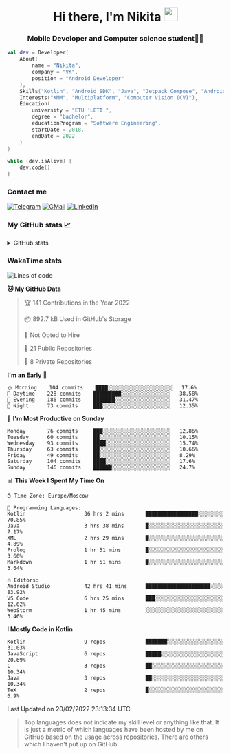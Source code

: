 <h1 align="center">
Hi there, I'm Nikita 
<img src="https://github.com/blackcater/blackcater/raw/main/images/Hi.gif" height="32"/>
</h1>
<h3 align="center">Mobile Developer and Computer science student👨‍💻</h3>

```kotlin
val dev = Developer(
    About(
        name = "Nikita",
        company = "VK",
        position = "Android Developer"
    ),
    Skills("Kotlin", "Android SDK", "Java", "Jetpack Compose", "Android Jetpack"),
    Interests("KMM", "Multiplatform", "Computer Vision (CV)"),
    Education(
        university = "ETU 'LETI'",
        degree = "bachelor",
        educationProgram = "Software Engineering",
        startDate = 2018,
        endDate = 2022
    )
)

while (dev.isAlive) {
    dev.code()
}
```

### Contact me

[![Telegram](https://img.shields.io/badge/Telegram-white?style=for-the-badge&logo=telegram&logoColor=29e9ea)](https://t.me/po4yka)
[![GMail](https://img.shields.io/badge/Gmail-white?style=for-the-badge&logo=gmail&logoColor=d14836)](mailto:pochaev.nik@gmail.com)
[![LinkedIn](https://img.shields.io/badge/linkedin%20-white.svg?&style=for-the-badge&logo=linkedin&logoColor=%230077B5)](https://www.linkedin.com/in/nikita-pochaev-415b5a1a1)

### My GitHub stats 📈

<details>
  <summary>GitHub stats</summary>
  <p align="center">
    <img src="https://github-readme-stats.vercel.app/api?username=po4yka&show_icons=true&theme=dark" />
  </p>
</details>

### WakaTime stats

<!--START_SECTION:waka-->
![Lines of code](https://img.shields.io/badge/From%20Hello%20World%20I%27ve%20Written-1%20Million%20lines%20of%20code-blue)

**🐱 My GitHub Data** 

> 🏆 141 Contributions in the Year 2022
 > 
> 📦 892.7 kB Used in GitHub's Storage 
 > 
> 🚫 Not Opted to Hire
 > 
> 📜 21 Public Repositories 
 > 
> 🔑 8 Private Repositories  
 > 
**I'm an Early 🐤** 

```text
🌞 Morning    104 commits    ████░░░░░░░░░░░░░░░░░░░░░   17.6% 
🌆 Daytime    228 commits    █████████░░░░░░░░░░░░░░░░   38.58% 
🌃 Evening    186 commits    ███████░░░░░░░░░░░░░░░░░░   31.47% 
🌙 Night      73 commits     ███░░░░░░░░░░░░░░░░░░░░░░   12.35%

```
📅 **I'm Most Productive on Sunday** 

```text
Monday       76 commits     ███░░░░░░░░░░░░░░░░░░░░░░   12.86% 
Tuesday      60 commits     ██░░░░░░░░░░░░░░░░░░░░░░░   10.15% 
Wednesday    93 commits     ████░░░░░░░░░░░░░░░░░░░░░   15.74% 
Thursday     63 commits     ██░░░░░░░░░░░░░░░░░░░░░░░   10.66% 
Friday       49 commits     ██░░░░░░░░░░░░░░░░░░░░░░░   8.29% 
Saturday     104 commits    ████░░░░░░░░░░░░░░░░░░░░░   17.6% 
Sunday       146 commits    ██████░░░░░░░░░░░░░░░░░░░   24.7%

```


📊 **This Week I Spent My Time On** 

```text
⌚︎ Time Zone: Europe/Moscow

💬 Programming Languages: 
Kotlin                   36 hrs 2 mins       █████████████████░░░░░░░░   70.85% 
Java                     3 hrs 38 mins       █░░░░░░░░░░░░░░░░░░░░░░░░   7.17% 
XML                      2 hrs 29 mins       █░░░░░░░░░░░░░░░░░░░░░░░░   4.89% 
Prolog                   1 hr 51 mins        █░░░░░░░░░░░░░░░░░░░░░░░░   3.66% 
Markdown                 1 hr 51 mins        █░░░░░░░░░░░░░░░░░░░░░░░░   3.64%

🔥 Editors: 
Android Studio           42 hrs 41 mins      █████████████████████░░░░   83.92% 
VS Code                  6 hrs 25 mins       ███░░░░░░░░░░░░░░░░░░░░░░   12.62% 
WebStorm                 1 hr 45 mins        ░░░░░░░░░░░░░░░░░░░░░░░░░   3.46%

```

**I Mostly Code in Kotlin** 

```text
Kotlin                   9 repos             ███████░░░░░░░░░░░░░░░░░░   31.03% 
JavaScript               6 repos             █████░░░░░░░░░░░░░░░░░░░░   20.69% 
C                        3 repos             ██░░░░░░░░░░░░░░░░░░░░░░░   10.34% 
Java                     3 repos             ██░░░░░░░░░░░░░░░░░░░░░░░   10.34% 
TeX                      2 repos             █░░░░░░░░░░░░░░░░░░░░░░░░   6.9%

```



 Last Updated on 20/02/2022 23:13:34 UTC
<!--END_SECTION:waka-->

> Top languages does not indicate my skill level or anything like that. It is just a metric of which languages have been hosted by me on GitHub based on the usage across repositories. There are others which I haven't put up on GitHub.
